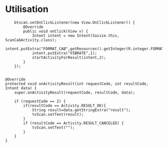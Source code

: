 # Utilisation 


        btscan.setOnClickListener(new View.OnClickListener() {
            @Override
            public void onClick(View v) {
                Intent intent = new Intent(Saisie.this, ScanCabActivity.class);
                intent.putExtra("FORMAT_CAB",getResources().getInteger(R.integer.FORMAT_QR_CODE));
                intent.putExtra("VIBRATE",1);
                startActivityForResult(intent,2);
            }
        });
        
        
    @Override
    protected void onActivityResult(int requestCode, int resultCode, Intent data) {
        super.onActivityResult(requestCode, resultCode, data);

        if (requestCode == 2) {
            if(resultCode == Activity.RESULT_OK){
                String result=data.getStringExtra("result");
                tvScan.setText(result);
            }
            if (resultCode == Activity.RESULT_CANCELED) {
                tvScan.setText("");
            }
        }
    }
